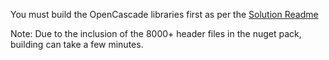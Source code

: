 You must build the OpenCascade libraries first as per the [Solution Readme](../Readme.md)

Note: Due to the inclusion of the 8000+ header files in the nuget pack, building can take a few minutes.